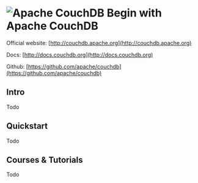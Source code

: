 # ![Apache CouchDB](https://rawgit.com/asankasri/begin-with-it-alpha/master/icons/apache-couchdb.png "Apache CouchDB]") Begin with Apache CouchDB

Official website: [http://couchdb.apache.org](http://couchdb.apache.org)

Docs: [http://docs.couchdb.org](http://docs.couchdb.org)

Github: [https://github.com/apache/couchdb](https://github.com/apache/couchdb)

## Intro

Todo

## Quickstart

Todo

## Courses & Tutorials

Todo
